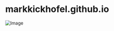 # markkickhofel.github.io

![Image](https://github.com/user-attachments/assets/42af6afd-19f1-45c7-a326-b8c2fbea92b8)
